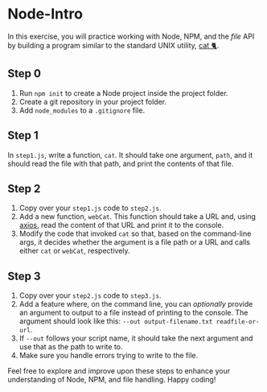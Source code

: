 # Node-Intro

In this exercise, you will practice working with Node, NPM, and the *file* API by building a program similar to the standard UNIX utility, [cat 🐈](http://www.linfo.org/cat.html).

## Step 0

1. Run `npm init` to create a Node project inside the project folder.
2. Create a git repository in your project folder.
3. Add `node_modules` to a `.gitignore` file.

## Step 1

In `step1.js`, write a function, `cat`. It should take one argument, `path`, and it should read the file with that path, and print the contents of that file.

## Step 2

1. Copy over your `step1.js` code to `step2.js`.
2. Add a new function, `webCat`. This function should take a URL and, using [axios](https://github.com/axios/axios#installing), read the content of that URL and print it to the console.
3. Modify the code that invoked `cat` so that, based on the command-line args, it decides whether the argument is a file path or a URL and calls either `cat` or `webCat`, respectively.

## Step 3

1. Copy over your `step2.js` code to `step3.js`.
2. Add a feature where, on the command line, you can *optionally* provide an argument to output to a file instead of printing to the console. The argument should look like this: `--out output-filename.txt readfile-or-url`.
3. If `--out` follows your script name, it should take the next argument and use that as the path to write to.
4. Make sure you handle errors trying to write to the file.

Feel free to explore and improve upon these steps to enhance your understanding of Node, NPM, and file handling. Happy coding!
